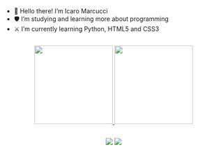##

- 👋 Hello there! I’m Icaro Marcucci
- 🛡️ I’m studying and learning more about programming
- ⚔️ I’m currently learning Python, HTML5 and CSS3

##

<div align="center">
  <a href="https://github.com/IcaroMarcucci">
  <img height="180em" src="https://github-readme-stats.vercel.app/api?username=IcaroMarcucci&show_icons=true&theme=synthwave&include_all_commits=true&count_private=true"/>
  <img height="180em" src="https://github-readme-stats.vercel.app/api/top-langs/?username=IcaroMarcucci&layout=compact&langs_count=7&theme=synthwave"/>
</div>

##

<div align="center">
 	<a href = "mailto:icaro.marcucci@gmail.com"><img src="https://img.shields.io/badge/-Gmail-%23333?style=for-the-badge&logo=gmail&logoColor=white" target="_blank"></a>
  <a href="https://www.linkedin.com/in/icaro-marcucci-41614b201/" target="_blank"><img src="https://img.shields.io/badge/-LinkedIn-%230077B5?style=for-the-badge&logo=linkedin&logoColor=white" target="_blank"></a> 
</div>
